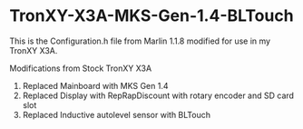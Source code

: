 # TronXY-X3A-MKS-Gen-1.4-BLTouch

This is the Configuration.h file from Marlin 1.1.8 modified for use in my TronXY X3A.

Modifications from Stock TronXY X3A

1. Replaced Mainboard with MKS Gen 1.4
2. Replaced Display with RepRapDiscount with rotary encoder and SD card slot
3. Replaced Inductive autolevel sensor with BLTouch
